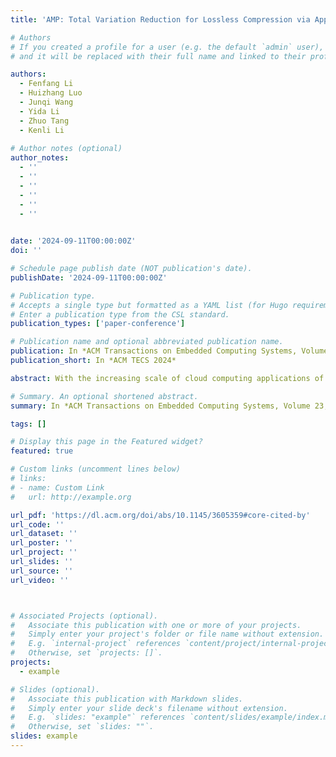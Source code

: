 ```yaml
---
title: 'AMP: Total Variation Reduction for Lossless Compression via Approximate Median-based Preconditioning'

# Authors
# If you created a profile for a user (e.g. the default `admin` user), write the username (folder name) here
# and it will be replaced with their full name and linked to their profile.

authors:
  - Fenfang Li
  - Huizhang Luo
  - Junqi Wang
  - Yida Li
  - Zhuo Tang
  - Kenli Li
  
# Author notes (optional)
author_notes:
  - ''
  - ''
  - ''
  - ''
  - ''
  - ''
  

date: '2024-09-11T00:00:00Z'
doi: ''

# Schedule page publish date (NOT publication's date).
publishDate: '2024-09-11T00:00:00Z'

# Publication type.
# Accepts a single type but formatted as a YAML list (for Hugo requirements).
# Enter a publication type from the CSL standard.
publication_types: ['paper-conference']

# Publication name and optional abbreviated publication name.
publication: In *ACM Transactions on Embedded Computing Systems, Volume 23, Issue 6, No. 86, Pages 1 - 22*
publication_short: In *ACM TECS 2024*

abstract: With the increasing scale of cloud computing applications of next-generation embedded systems, a major challenge that domain scientists are facing is how to efficiently store and analyze the vast volume of output data. Compression can reduce the amount of data that needs to be transferred and stored. However, most of the large datasets are in floating-point format, which exhibits high entropy. As a result, existing lossless compressors cannot provide enough performance for such applications. To address this problem, we propose a total variation reduction method for improving the compression ratio of lossless compressors (namely, FPC+ and FPZIP+), which employs a median-based hyperplane to precondition the data. In particular, we first try to exploit the space-filling curve (SFC), a well-known technique to preserve data locality for a multi-dimensional dataset. We show and explain why a raw SFC, such as Hilbert and Z-order curves, cannot improve the compression ratio. Then, we explore the opportunity and theoretical feasibility of the proposed total variation reduction-based algorithm. The experiment results show the effectiveness of the proposed method. The compression ratios are improved up to 48.2% (20.6% on average) for FPZIP and 42.4% (18.4% on average) for FPC. Moreover, through observing the time composition of the proposed method, it is found that the median finding holds a high percentage of the execution time. Hence, we further introduce an approximate median finding algorithm, providing a linear-time overhead reduction scheme. The experiment results clearly demonstrate that this algorithm reduces execution time by an average of 56.7% and 40.7% compared to FPC+ and FPZIP+, respectively.

# Summary. An optional shortened abstract.
summary: In *ACM Transactions on Embedded Computing Systems, Volume 23, Issue 6, No. 86, Pages 1 - 22(ACM TECS 2024)*

tags: []

# Display this page in the Featured widget?
featured: true

# Custom links (uncomment lines below)
# links:
# - name: Custom Link
#   url: http://example.org

url_pdf: 'https://dl.acm.org/doi/abs/10.1145/3605359#core-cited-by'
url_code: ''
url_dataset: ''
url_poster: ''
url_project: ''
url_slides: ''
url_source: ''
url_video: ''



# Associated Projects (optional).
#   Associate this publication with one or more of your projects.
#   Simply enter your project's folder or file name without extension.
#   E.g. `internal-project` references `content/project/internal-project/index.md`.
#   Otherwise, set `projects: []`.
projects:
  - example

# Slides (optional).
#   Associate this publication with Markdown slides.
#   Simply enter your slide deck's filename without extension.
#   E.g. `slides: "example"` references `content/slides/example/index.md`.
#   Otherwise, set `slides: ""`.
slides: example
---
```

<!-- 
{{% callout note %}}
Click the _Cite_ button above to demo the feature to enable visitors to import publication metadata into their reference management software.
{{% /callout %}}

{{% callout note %}}
Create your slides in Markdown - click the _Slides_ button to check out the example.
{{% /callout %}}

Add the publication's **full text** or **supplementary notes** here. You can use rich formatting such as including [code, math, and images](https://docs.hugoblox.com/content/writing-markdown-latex/). -->
